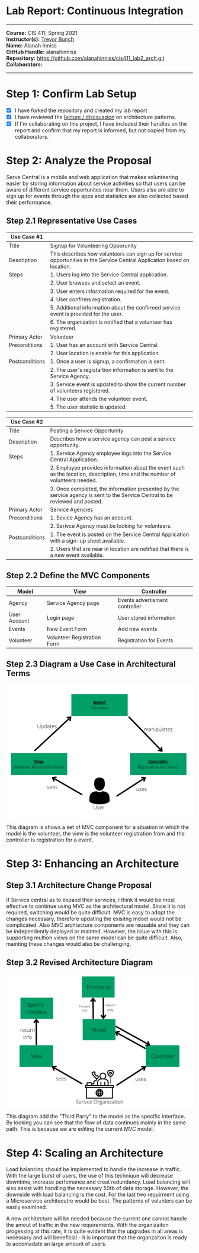 # Lab Report: Continuous Integration
___
**Course:** CIS 411, Spring 2021  
**Instructor(s):** [Trevor Bunch](https://github.com/trevordbunch)  
**Name:** Alanah Inniss  
**GitHub Handle:** alanahinniss  
**Repository:** https://github.com/alanahinniss/cis411_lab2_arch.git  
**Collaborators:** 
___

# Step 1: Confirm Lab Setup
- [X] I have forked the repository and created my lab report
- [X] I have reviewed the [lecture / discsussion](../assets/04p1_SolutionArchitectures.pdf) on architecture patterns.
- [X] If I'm collaborating on this project, I have included their handles on the report and confirm that my report is informed, but not copied from my collaborators.

# Step 2: Analyze the Proposal
Serve Central is a mobile and web application that makes volunteering easier by storing information about service activities so that users can be aware of different service opportunites near them. Users also are able to sign up for events through the apps and statisitcs are also collected based their performance.  

## Step 2.1 Representative Use Cases  

| Use Case #1 | |
|---|---|
| Title | Signup for Volunteering Opporunity |
| Description | This describes how volunteers can sign up for service opportunities in the Service Central Application based on location. |
| Steps |  1. Users log into the Service Central application. |
| | 2. User browses and select an event. |
| | 3. User enters information required for the event. |
| | 4. User confirms registration. |
| | 5. Additional information about the confirmed service event is provided for the user. |
| | 6. The organization is notified that a volunteer has registered. |
| Primary Actor | Volunteer |
| Preconditions | 1. User has an account with Service Central. |
| | 2.  User location is enable for this application. |
| Postconditions | 1. Once a user is signup, a confirmation is sent. |
| | 2. The user's registartion information is sent to the Service Agency. |
| | 3. Service event is updated to show the current number of volunteers registered. |
| | 4. The user attends the volunteer event. |
| | 5. The user statistic is updated. |

| Use Case #2 | |
|---|---|
| Title | Posting a Service Opportunity |
| Description | Describes how a service agency can post a service opportunity. |
 Steps | 1. Service Agency employee logs into the Service Central Application. |
| | 2. Employee provides information about the event such as the location, description, time and the number of volunteers needed. 
| | 3. Once completed, the information presented by the service agency is sent to the Service Central to be reviewed and posted. 
| Primary Actor | Service Agencies |
| Preconditions | 1. Sevice Agency has an account. |
| | 2. Serivce Agency must be looking for volunteers. |
| Postconditions | 1. The event is posted on the Service Central Application with a sign-up sheet available. |
| | 2. Users that are near in location are notified that there is a new event available. | 

## Step 2.2 Define the MVC Components

| Model | View | Controller |
|---|---|---|
| Agency | Service Agency page  | Events advertisment controller |
| User Account | Login page | User stored information |
| Events | New Event Form | Add new events |
| Volunteer | Volunteer Registration Form | Registration for Events |

## Step 2.3 Diagram a Use Case in Architectural Terms
![MVC DIAGRAM](../assets/mvc%20diagram.png)

This diagram is shows a set of MVC component for a situation in which the model is the volunteer, the view is the volunteer registration from and the controller is registration for a event. 

# Step 3: Enhancing an Architecture

## Step 3.1 Architecture Change Proposal
If Service central as to expand their services, I think it would be most effective to continue using MVC as the architectural model. Since it is not required, switching would be quite difficult. MVC is easy to adopt the changes necessary, therefore updating the exisitng mdoel would not be complicated. Also MVC archtecture components are reusable and they can be independently deployed or mainted. However, the issue with this is supporting multion views on the same model can be quite difficult. Also, mainting these changes would also be challenging. 

## Step 3.2 Revised Architecture Diagram
![MVC Diagram 2](../assets/mvc%20diagram%20updated.png)

This diagram add the "Third Party" to the model as the specific interface. By looking you can see that the flow of data continues mainly in the same path. This is because we are editing the current MVC model. 

# Step 4: Scaling an Architecture
Load balancing should be implemented to handle the increase in traffic. With the large burst of users, the use of this technique will decrease downtime, increase perfomance and creat redundancy. Load balancing will also assist with handling the necessary 50tb of data storage. However, the downside with load balancing is the cost. For the last two requirment using a Microservice architecutre would be best. The patterns of volunters can be easily examined.

A new architecture will be needed because the current one cannot handle the amout of traffic in the new requirements. With the organizaiton progessing at this rate, it is quite evident that the upgrades in all areas is necessary and will beneficial - it is important that the organzaiton is ready to accomadate an large amount of users. 